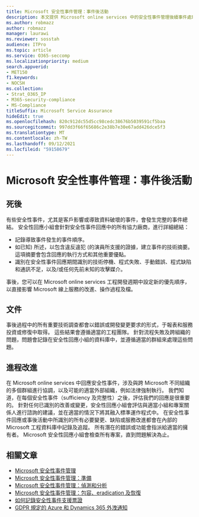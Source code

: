 ```yaml
---
title: Microsoft 安全性事件管理：事件後活動
description: 本文提供 Microsoft online services 中的安全性事件管理後續事件處理常式的概述。
ms.author: robmazz
author: robmazz
manager: laurawi
ms.reviewer: sosstah
audience: ITPro
ms.topic: article
ms.service: O365-seccomp
ms.localizationpriority: medium
search.appverid:
- MET150
f1.keywords:
- NOCSH
ms.collection:
- Strat_O365_IP
- M365-security-compliance
- MS-Compliance
titleSuffix: Microsoft Service Assurance
hideEdit: true
ms.openlocfilehash: 820c912dc55d5cc98cedc38676b5039591cf5baa
ms.sourcegitcommit: 997dd3f66f65686c2e38b7e30e67add426dce5f3
ms.translationtype: MT
ms.contentlocale: zh-TW
ms.lasthandoff: 09/12/2021
ms.locfileid: "59158679"
---
```

# <a name="microsoft-security-incident-management-post-incident-activity"></a>Microsoft 安全性事件管理：事件後活動

## <a name="postmortem"></a>死後

有些安全性事件，尤其是客戶影響或導致資料破壞的事件，會發生完整的事件總結。 安全性回應小組會針對安全性事件回應中的所有協力廠商，進行詳細總結：

- 記錄導致事件發生的事件順序。
- 如已知) 所述，以包含違反違犯 (的演員所支援的證據，建立事件的技術摘要。 這項摘要會包含回應的執行方式和其他重要優點。
- 識別在安全性事件回應期間識別的技術停機、程式失敗、手動錯誤、程式缺陷和通訊不足，以及/或任何先前未知的攻擊媒介。

事後，您可以在 Microsoft online services 工程開發週期中設定新的優先順序，以直接影響 Microsoft 線上服務的改進、操作過程及檔。

## <a name="documentation"></a>文件

事後過程中的所有重要技術調查都會以錯誤或開發變更要求的形式，于報表和服務投資或修復中取得。 這些結果會遵循適當的工程團隊。 針對流程失敗及跨組織的問題，問題會記錄在安全性回應小組的資料庫中，並遵循適當的群組來處理這些問題。

## <a name="process-improvement"></a>進程改進

在 Microsoft online services 中回應安全性事件，涉及與跨 Microsoft 不同組織的多個群組進行協調，以及可能的適當外部組織，例如法律強制執行。 我們知道，在每個安全性事件（sufficiency 及完整性）之後，評估我們的回應是很重要的。 針對任何已識別的改善或變更，安全性回應小組會評估與適當小組和專案關係人進行諮詢的建議，並在適當的情況下將其融入標準運作程式中。 在安全性事件回應或事後活動中所識別的所有必要變更、缺陷或服務改進都會在內部的 Microsoft 工程資料庫中記錄及追蹤。 所有潛在的錯誤或功能會指派給適當的擁有者。 Microsoft 安全性回應小組會檢查所有專案，直到問題解決為止。

## <a name="related-articles"></a>相關文章

- [Microsoft 安全性事件管理](assurance-security-incident-management.md)
- [Microsoft 安全性事件管理：準備](assurance-sim-preparation.md)
- [Microsoft 安全性事件管理：偵測和分析](assurance-sim-detection-analysis.md)
- [Microsoft 安全性事件管理：包容、eradication 及恢復](assurance-sim-containment-eradication-recovery.md)
- [如何記錄安全性事件支援票證](/azure/security/fundamentals/event-support-ticket)
- [GDPR 規定的 Azure 和 Dynamics 365 外洩通知](/compliance/regulatory/gdpr-breach-azure-dynamics)
